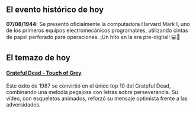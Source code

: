 ## El evento histórico de hoy
**07/08/1944:** Se presentó oficialmente la computadora Harvard Mark I, uno de los primeros equipos electromecánicos programables, utilizando cintas de papel perforado para operaciones. ¡Un hito en la era pre-digital! 💻📜

## El temazo de hoy
#### [Grateful Dead - Touch of Grey](https://www.youtube.com/watch?v=mzvk0fWtCs0)
Este éxito de 1987 se convirtió en el único top 10 del Grateful Dead, combinando una melodía pegajosa con letras sobre perseverancia. Su vídeo, con esqueletos animados, reforzó su mensaje optimista frente a las adversidades.

